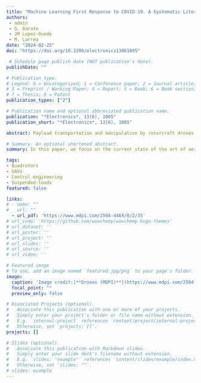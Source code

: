 ```yaml
---
title: "Machine Learning First Response to COVID-19. A Systematic Literature Review"
authors:
 - admin
 - G. Garate
 - JM Lopez-Guede
 - M. Larrea
date: "2024-02-25"
doi: "https://doi.org/10.3390/electronics13061005"

 # Schedule page publish date (NOT publication's date).
publishDate: ""

# Publication type.
# Legend: 0 = Uncategorized; 1 = Conference paper; 2 = Journal article;
# 3 = Preprint / Working Paper; 4 = Report; 5 = Book; 6 = Book section;
# 7 = Thesis; 8 = Patent
publication_types: ["2"]

# Publication name and optional abbreviated publication name.
publication: "*Electronics*, 13(6), 1005"
publication_short: "*Electronics*, 13(6), 1005"

abstract: Payload transportation and manipulation by rotorcraft drones are receiving a lot of attention from the military, industrial and logistics research areas. The interactions between the UAV and the payload, plus the means of object attachment or manipulation (such as cables or anthropomorphic robotic arms), may be nonlinear, introducing difficulties in the overall system performance. In this paper, we focus on the current state of the art of aerial transportation systems with suspended loads by a single UAV and a team of them and present a review of different dynamic cable models and control systems. We cover the last sixteen years of the existing literature, and we add a discussion for evaluating the main trends in the referenced research works.

# Summary. An optional shortened abstract.
summary: In this paper, we focus on the current state of the art of aerial transportation systems with suspended loads by a single UAV and a team of them and present a review of different dynamic cable models and control systems.

tags:
- Quadrotors
- UAVs
- Control engineering
- Suspended-loads
featured: false

links:
# - name: ""
#   url: ""
  - url_pdf: 'https://www.mdpi.com/2504-446X/8/2/35'
# url_code: 'https://github.com/wowchemy/wowchemy-hugo-themes'
# url_dataset: ''
# url_poster: ''
# url_project: ''
# url_slides: ''
# url_source: ''
# url_video: ''

# Featured image
# To use, add an image named `featured.jpg/png` to your page's folder. 
image:
  caption: 'Image credit:[**Drones (MDPI)**](https://www.mdpi.com/2504-446X/8/2/35#)'
  focal_point: ""
  preview_only: false

# Associated Projects (optional).
#   Associate this publication with one or more of your projects.
#   Simply enter your project's folder or file name without extension.
#   E.g. `internal-project` references `content/project/internal-project/index.md`.
#   Otherwise, set `projects: []`.
projects: []

# Slides (optional).
#   Associate this publication with Markdown slides.
#   Simply enter your slide deck's filename without extension.
#   E.g. `slides: "example"` references `content/slides/example/index.md`.
#   Otherwise, set `slides: ""`.
# slides: example
---
```


